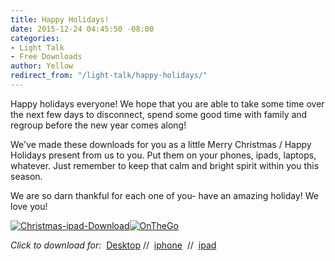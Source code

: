 ```yaml
---
title: Happy Holidays!
date: 2015-12-24 04:45:50 -08:00
categories:
- Light Talk
- Free Downloads
author: Yellow
redirect_from: "/light-talk/happy-holidays/"
---
```


Happy holidays everyone! We hope that you are able to take some time over the next few days to disconnect, spend some good time with family and regroup before the new year comes along!

We've made these downloads for you as a little Merry Christmas / Happy Holidays present from us to you. Put them on your phones, ipads, laptops, whatever. Just remember to keep that calm and bright spirit within you this season.

We are so darn thankful for each one of you- have an amazing holiday! We love you!

[![Christmas-ipad-Download](https://yellow-blog-images.imgix.net/2015/12/Christmas-ipad-Download.jpg)](https://yellow-blog-images.imgix.net/2015/12/Christmas-ipad-Download.jpg)[![OnTheGo](https://yellow-blog-images.imgix.net/2015/12/OnTheGo.jpg)](https://yellow-blog-images.imgix.net/2015/12/OnTheGo.jpg)

_Click to download for:_  [Desktop](https://yellow-blog-images.imgix.net/2015/12/Christmas-Desktop-Download.jpg) //  [iphone](https://yellow-blog-images.imgix.net/2015/12/Christmas-iphone-Download.jpg)  //  [ipad](https://yellow-blog-images.imgix.net/2015/12/Christmas-ipad-Download.jpg)
